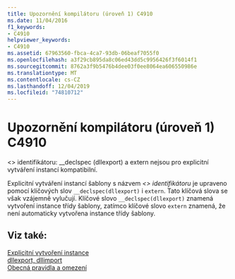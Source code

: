 ```yaml
---
title: Upozornění kompilátoru (úroveň 1) C4910
ms.date: 11/04/2016
f1_keywords:
- C4910
helpviewer_keywords:
- C4910
ms.assetid: 67963560-fbca-4ca7-93db-06beaf7055f0
ms.openlocfilehash: a3f29cb895da8c06ed43dd5c9956426f3f6014f1
ms.sourcegitcommit: 8762a3f9b5476b4dee03f0ee8064ea606550986e
ms.translationtype: MT
ms.contentlocale: cs-CZ
ms.lasthandoff: 12/04/2019
ms.locfileid: "74810712"
---
```

# <a name="compiler-warning-level-1-c4910"></a>Upozornění kompilátoru (úroveň 1) C4910

\<> identifikátoru: __declspec (dllexport) a extern nejsou pro explicitní vytváření instancí kompatibilní.

Explicitní vytváření instancí šablony s názvem *\<> identifikátoru* je upraveno pomocí klíčových slov `__declspec(dllexport)` i `extern`. Tato klíčová slova se však vzájemně vylučují. Klíčové slovo `__declspec(dllexport)` znamená vytvoření instance třídy šablony, zatímco klíčové slovo `extern` znamená, že není automaticky vytvořena instance třídy šablony.

## <a name="see-also"></a>Viz také:

[Explicitní vytvoření instance](../../cpp/explicit-instantiation.md)<br/>
[dllexport, dllimport](../../cpp/dllexport-dllimport.md)<br/>
[Obecná pravidla a omezení](../../cpp/general-rules-and-limitations.md)